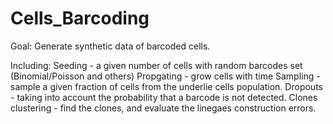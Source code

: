 # Cells_Barcoding

Goal: Generate synthetic data of barcoded cells. 

Including: 
Seeding - a given number of cells with random barcodes set (Binomial/Poisson and others)
Propgating - grow cells with time
Sampling - sample a given fraction of cells from the underlie cells population. 
Dropouts - taking into account the probability that a barcode is not detected. 
Clones clustering - find the clones, and evaluate the linegaes construction errors. 
